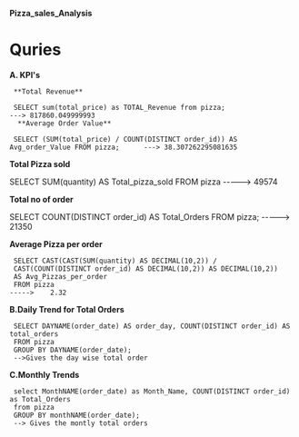 **Pizza_sales_Analysis**
# Quries
**A. KPI's**

     **Total Revenue**
   
     SELECT sum(total_price) as TOTAL_Revenue from pizza;                                    ---> 817860.049999993
      **Average Order Value**
  
     SELECT (SUM(total_price) / COUNT(DISTINCT order_id)) AS Avg_order_Value FROM pizza;      ---> 38.307262295081635
     
  **Total Pizza sold**
  
   SELECT SUM(quantity) AS Total_pizza_sold FROM pizza              -----> 49574
   
  **Total no of order**
  
   SELECT COUNT(DISTINCT order_id) AS Total_Orders FROM pizza;       -----> 21350
   
  **Average Pizza per order**
  
     SELECT CAST(CAST(SUM(quantity) AS DECIMAL(10,2)) / 
     CAST(COUNT(DISTINCT order_id) AS DECIMAL(10,2)) AS DECIMAL(10,2))
     AS Avg_Pizzas_per_order
     FROM pizza                                                               ----->    2.32


**B.Daily Trend for Total Orders**

     SELECT DAYNAME(order_date) AS order_day, COUNT(DISTINCT order_id) AS total_orders
     FROM pizza
     GROUP BY DAYNAME(order_date);
     -->Gives the day wise total order
**C.Monthly Trends**

     select MonthNAME(order_date) as Month_Name, COUNT(DISTINCT order_id) as Total_Orders
     from pizza
     GROUP BY monthNAME(order_date);
     --> Gives the montly total orders 


